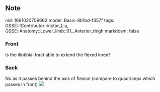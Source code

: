 ## Note
nid: 1661020709662
model: Basic-8b1bd-f357f
tags: GSSE::!Contributor::Victor_Liu, GSSE::Anatomy::Lower_limb::01._Anterior_thigh
markdown: false

### Front
Is the iliotibial tract able to extend the flexed knee?

### Back
No as it passes behind the axis of flexion (compare to quadriceps
which passes in front) <img src="gr4.jpg">
